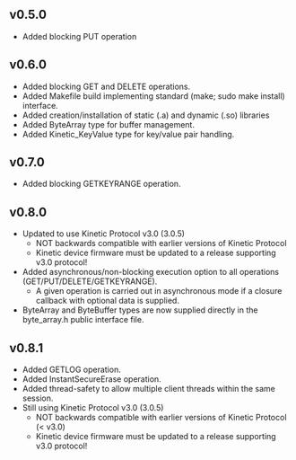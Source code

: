 v0.5.0
------
* Added blocking PUT operation

v0.6.0
------
* Added blocking GET and DELETE operations.
* Added Makefile build implementing standard (make; sudo make install) interface.
* Added creation/installation of static (.a) and dynamic (.so) libraries
* Added ByteArray type for buffer management.
* Added Kinetic_KeyValue type for key/value pair handling.

v0.7.0
------
* Added blocking GETKEYRANGE operation.

v0.8.0
------
* Updated to use Kinetic Protocol v3.0 (3.0.5)
    * NOT backwards compatible with earlier versions of Kinetic Protocol
    * Kinetic device firmware must be updated to a release supporting v3.0 protocol!
* Added asynchronous/non-blocking execution option to all operations (GET/PUT/DELETE/GETKEYRANGE).
    * A given operation is carried out in asynchronous mode if a closure callback with optional data is supplied.
* ByteArray and ByteBuffer types are now supplied directly in the byte_array.h public interface file.

v0.8.1
------
* Added GETLOG operation.
* Added InstantSecureErase operation.
* Added thread-safety to allow multiple client threads within the same session.
* Still using Kinetic Protocol v3.0 (3.0.5)
    * NOT backwards compatible with earlier versions of Kinetic Protocol (< v3.0)
    * Kinetic device firmware must be updated to a release supporting v3.0 protocol!
